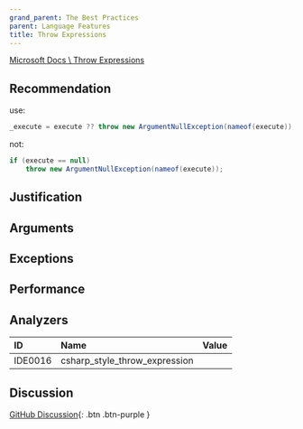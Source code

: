 ```yaml
---
grand_parent: The Best Practices
parent: Language Features
title: Throw Expressions
---
```


[Microsoft Docs \ Throw Expressions](https://docs.microsoft.com/dotnet/csharp/language-reference/keywords/throw#the-throw-expression)

## Recommendation

use:

```cs
_execute = execute ?? throw new ArgumentNullException(nameof(execute));
```

not:

```cs
if (execute == null)
    throw new ArgumentNullException(nameof(execute));
```

## Justification

## Arguments

## Exceptions

## Performance

## Analyzers

| ID | Name | Value
|:-|:-|:-|
| IDE0016 | csharp_style_throw_expression | |

## Discussion

[GitHub Discussion](){: .btn .btn-purple }
